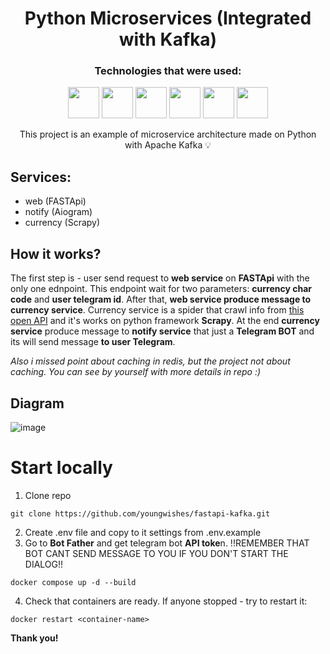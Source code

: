 <h1 align="center">
     Python Microservices (Integrated with Kafka)
</h1>

<h3 align="center">
     Technologies that were used:
</h3>

<p align="center">
   <img src="https://github.com/youngwishes/MSA/assets/92817776/0c233ba5-f0e4-44b8-b5ef-6608867e6d3b" width="50" height="50"/>
   <img src="https://github.com/youngwishes/MSA/assets/92817776/ecaae263-500a-4a80-b1ed-4296e830783c" width="50" height="50"/>
   <img src="https://github.com/youngwishes/MSA/assets/92817776/3675cec5-2b17-408c-88b8-de1a7737aef2" width="50" height="50"/>
   <img src="https://github.com/youngwishes/MSA/assets/92817776/c56eb267-fbac-4750-a473-deec88a84578" width="50" height="50"/>
   <img src="https://github.com/youngwishes/MSA/assets/92817776/acc192cb-42af-476f-9eb9-b66fe10f9164" width="50" height="50"/>
   <img src="https://github.com/youngwishes/MSA/assets/92817776/2d857681-aa69-4644-9b98-90eac1c876dd" width="50" height="50"/>
</p>
<p align="center">
   This project is an example of microservice architecture made on Python with Apache Kafka 💡
</p>

## Services:
 - web (FASTApi)
 - notify (Aiogram)
 - currency (Scrapy)



## How it works?
The first step is - user send request to **web service** on **FASTApi** with the only one ednpoint. This endpoint wait for two parameters: **currency char code** and **user telegram id**.
After that, **web service produce message to currency service**. Currency service is a spider that crawl info from [this open API](https://www.cbr.ru/scripts/xml_daily.asp) and it's works on python framework **Scrapy**.
At the end **currency service** produce message to **notify service** that just a **Telegram BOT** and its will send message **to user Telegram**.

_Also i missed point about caching in redis, but the project not about caching. You can see by yourself with more details in repo :)_

## Diagram
![image](https://github.com/youngwishes/MSA/assets/92817776/8c0bbc2c-0a38-43be-8fa1-3486a00e7558)

# Start locally

1. Clone repo

```
git clone https://github.com/youngwishes/fastapi-kafka.git
```
2. Create .env file and copy to it settings from .env.example
3. Go to **Bot Father** and get telegram bot **API toke**n. !!REMEMBER THAT BOT CANT SEND MESSAGE TO YOU IF YOU DON'T START THE DIALOG!!
```
docker compose up -d --build
```
4. Check that containers are ready. If anyone stopped - try to restart it:
```
docker restart <container-name>
```
**Thank you!**

